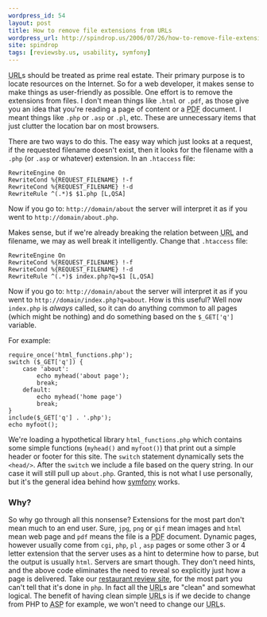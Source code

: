 ```yaml
---
wordpress_id: 54
layout: post
title: How to remove file extensions from URLs
wordpress_url: http://spindrop.us/2006/07/26/how-to-remove-file-extensions-from-urls/
site: spindrop
tags: [reviewsby.us, usability, symfony]
---
```

<acronym title="Universal Resource Locator">URL</acronym>s should be treated as prime real estate.  Their primary purpose is to locate resources on the Internet.  So for a web developer, it makes sense to make things as user-friendly as possible.  One effort is to remove the extensions from files.  I don't mean things like `.html` or `.pdf`, as those give you an idea that you're reading a page of content or a <acronym title="Portable Document Format">PDF</acronym> document.  I meant things like `.php` or `.asp` or `.pl`, etc.  These are unnecessary items that just clutter the location bar on most browsers.


There are two ways to do this.  The easy way which just looks at a request, if the requested filename doesn't exist, then it looks for the filename with a `.php` (or `.asp` or whatever) extension.  In an `.htaccess` file:

	RewriteEngine On
	RewriteCond %{REQUEST_FILENAME} !-f
	RewriteCond %{REQUEST_FILENAME} !-d
	RewriteRule ^(.*)$ $1.php [L,QSA]

Now if you go to: `http://domain/about` the server will interpret it as if you went to `http://domain/about.php`.

Makes sense, but if we're already breaking the relation between <acronym title="Universal Resource Locator">URL</acronym> and filename, we may as well break it intelligently.  <!--next page-->Change that `.htaccess` file:

	RewriteEngine On
	RewriteCond %{REQUEST_FILENAME} !-f
	RewriteCond %{REQUEST_FILENAME} !-d
	RewriteRule ^(.*)$ index.php?q=$1 [L,QSA]

Now if you go to: `http://domain/about` the server will interpret it as if you went to `http://domain/index.php?q=about`.  How is this useful?  Well now `index.php` is *always* called, so it can do anything common to all pages (which might be nothing) and do something based on the `$_GET['q']` variable.

For example:

	require_once('html_functions.php');
	switch ($_GET['q']) {
		case 'about':
			echo myhead('about page');
			break;
		default:
			echo myhead('home page')
			break;
	}
	include($_GET['q'] . '.php');
	echo myfoot();

We're loading a hypothetical library `html_functions.php` which contains some simple functions (`myhead()` and `myfoot()`) that print out a simple header or footer for this site.  The `switch` statement dynamically sets the `<head/>`.  After the `switch` we include a file based on the query string.  In our case it will still pull up `about.php`.  Granted, this is not what I use personally, but it's the general idea behind how [symfony] works.

### Why?

So why go through all this nonsense?  Extensions for the most part don't mean much to an end user.  Sure, `jpg`, `png` or `gif` mean images and `html` mean web page and `pdf` means the file is a <acronym title="Portable Document Format">PDF</acronym> document.  Dynamic pages, however usually come from `cgi`, `php`, `pl` , `asp`  pages or some other 3 or 4 letter extension that the server uses as a hint to determine how to parse, but the output is usually `html`.  Servers are smart though.  They don't need hints, and the above code eliminates the need to reveal so explicitly just how a page is delivered.  Take our [restaurant review site][rbu], for the most part you can't tell that it's done in `php`.  In fact all the <acronym title="Universal Resource Locator">URL</acronym>s are "clean" and somewhat logical.  The benefit of having clean simple <acronym title="Universal Resource Locator">URL</acronym>s is if we decide to change from PHP to <acronym title="Active Server Pages">ASP</acronym> for example, we won't need to change our <acronym title="Universal Resource Locator">URL</acronym>s. 

[symfony]: http://symfony-project.com/
[rbu]: http://reviewsby.us/
